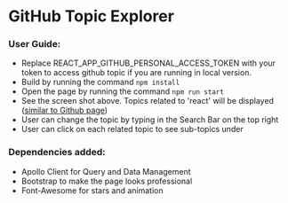 # GitHub Topic Explorer

### User Guide:

- Replace REACT_APP_GITHUB_PERSONAL_ACCESS_TOKEN with your token to access github topic if you are running in local version.
- Build by running the command `npm install`
- Open the page by running the command `npm run start`
- See the screen shot above. Topics related to 'react' will be displayed ([similar to Github page](https://github.com/search?q=react))
- User can change the topic by typing in the Search Bar on the top right
- User can click on each related topic to see sub-topics under

### Dependencies added:

- Apollo Client for Query and Data Management
- Bootstrap to make the page looks professional
- Font-Awesome for stars and animation
